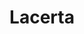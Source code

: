 ---
cc-type: constellation
title: "Lacerta"
hashtag: lacerta
borders:
  - Andromeda
  - Cassiopeia
  - Cepheus
  - Cygnus
  - Pegasus
subdivision-of:
  - northern celestial hemisphere
tags:
  - Lizard
  - Constellation
---